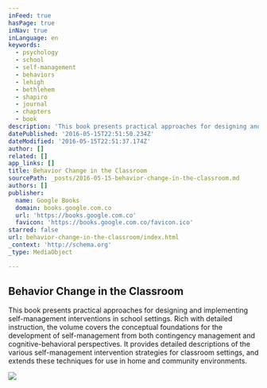 ```yaml
---
inFeed: true
hasPage: true
inNav: true
inLanguage: en
keywords:
  - psychology
  - school
  - self-management
  - behaviors
  - lehigh
  - bethlehem
  - shapiro
  - journal
  - chapters
  - book
description: 'This book presents practical approaches for designing and implementing self-management interventions in school settings. Rich with detailed instruction, the volume covers the conceptual foundations for the development of self-management from both contingency management and cognitive-behavioral perspectives. It provides detailed descriptions of the various self-management intervention strategies for classroom settings, and extends these techniques for use in home and community environments.'
datePublished: '2016-05-15T22:51:50.234Z'
dateModified: '2016-05-15T22:51:37.174Z'
author: []
related: []
app_links: []
title: Behavior Change in the Classroom
sourcePath: _posts/2016-05-15-behavior-change-in-the-classroom.md
authors: []
publisher:
  name: Google Books
  domain: books.google.com.co
  url: 'https://books.google.com.co'
  favicon: 'https://books.google.com.co/favicon.ico'
starred: false
url: behavior-change-in-the-classroom/index.html
_context: 'http://schema.org'
_type: MediaObject

---
```

<article style=""><h1>Behavior Change in the Classroom</h1><p>This book presents practical approaches for designing and implementing self-management interventions in school settings. Rich with detailed instruction, the volume covers the conceptual foundations for the development of self-management from both contingency management and cognitive-behavioral perspectives. It provides detailed descriptions of the various self-management intervention strategies for classroom settings, and extends these techniques for use in home and community environments.</p><img src="https://books.google.com.co/books/content?id=Aumfst-ZK84C&amp;printsec=frontcover&amp;img=1&amp;zoom=1&amp;edge=curl&amp;imgtk=AFLRE70Ly5oHAtqX5A9kPGticjs_VLEOCslWPUEFfHgj4fd1A36oJF4IEsOEr4cpvMCGKP15cFM4AVfVfjlH1F1tRSfBDtCnmAOdxXGJTgPlKIWcGv1D0fBSFVTIHz53L8ymL3zDO0Jg" /></article>